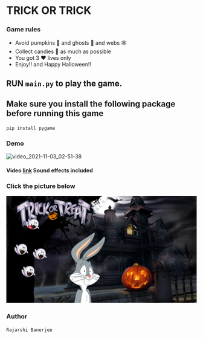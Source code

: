 # TRICK OR TRICK

### Game rules
- Avoid pumpkins 🎃 and ghosts 👻 and webs 🕸️ 
- Collect candies 🍬 as much as possible
- You got 3 ❤️ lives only
- Enjoy!! and Happy Halloween!!

## RUN `main.py` to play the game.

## Make sure you install the following package before running this game
```
pip install pygame
```

### Demo

![video_2021-11-03_02-51-38](https://user-images.githubusercontent.com/55054089/139953614-328e5d33-db7b-43f2-8a9a-ff7552b1482b.gif)

#### Video <a href="https://youtu.be/0lBQmbWjouM">link</a> Sound effects included

### Click the picture below

[![Watch the video](https://github.com/GSAUC3/trick-or-treat/blob/master/images/menuback.png)](https://www.youtube.com/watch?v=9VIwfmw4zy0)


### Author 
```
Rajarshi Banerjee
```

